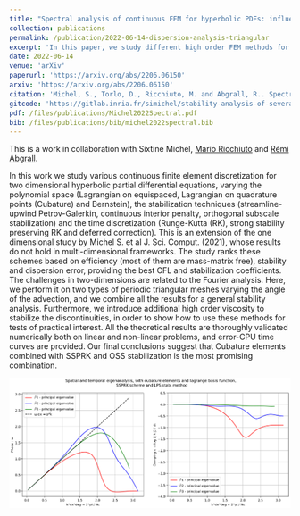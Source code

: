 ```yaml
---
title: "Spectral analysis of continuous FEM for hyperbolic PDEs: influence of approximation, stabilization, and time-stepping"
collection: publications
permalink: /publication/2022-06-14-dispersion-analysis-triangular
excerpt: 'In this paper, we study different high order FEM methods for hyperbolic problems, providing parameters that lead to stable and reliable schemes for triangular meshes.'
date: 2022-06-14
venue: 'arXiv'
paperurl: 'https://arxiv.org/abs/2206.06150'
arxiv: 'https://arxiv.org/abs/2206.06150'
citation: 'Michel, S., Torlo, D., Ricchiuto, M. and Abgrall, R.. Spectral analysis of high order continuous FEM for hyperbolic PDEs on triangular meshes: influence of approximation, stabilization, and time-stepping. arXiv:2206.06150 (2022).'
gitcode: 'https://gitlab.inria.fr/simichel/stability-analysis-of-several-fem-methods-in-2d.-results'
pdf: /files/publications/Michel2022Spectral.pdf
bib: /files/publications/bib/michel2022spectral.bib
---
```

This is a work in collaboration with Sixtine Michel, [Mario Ricchiuto](https://team.inria.fr/cardamom/marioricchiuto/) and [Rémi Abgrall](https://www.math.uzh.ch/index.php?id=people&key1=8882).

In this work we study various continuous finite element discretization for two dimensional hyperbolic partial differential equations, varying the polynomial space (Lagrangian on equispaced, Lagrangian on quadrature points (Cubature) and Bernstein), the stabilization techniques (streamline-upwind Petrov-Galerkin, continuous interior penalty, orthogonal subscale stabilization) and the time discretization (Runge-Kutta (RK), strong stability preserving RK and deferred correction). This is an extension of the one dimensional study by Michel S. et al J. Sci. Comput. (2021), whose results do not hold in multi-dimensional frameworks. The study ranks these schemes based on efficiency (most of them are mass-matrix free), stability and dispersion error, providing the best CFL and stabilization coefficients. The challenges in two-dimensions are related to the Fourier analysis. Here, we perform it on two types of periodic triangular meshes varying the angle of the advection, and we combine all the results for a general stability analysis. Furthermore, we introduce additional high order viscosity to stabilize the discontinuities, in order to show how to use these methods for tests of practical interest. All the theoretical results are thoroughly validated numerically both on linear and non-linear problems, and error-CPU time curves are provided. Our final conclusions suggest that Cubature elements combined with SSPRK and OSS stabilization is the most promising combination.

![Dispersion analysis](/images/research/dispersionAnalysis.png)
